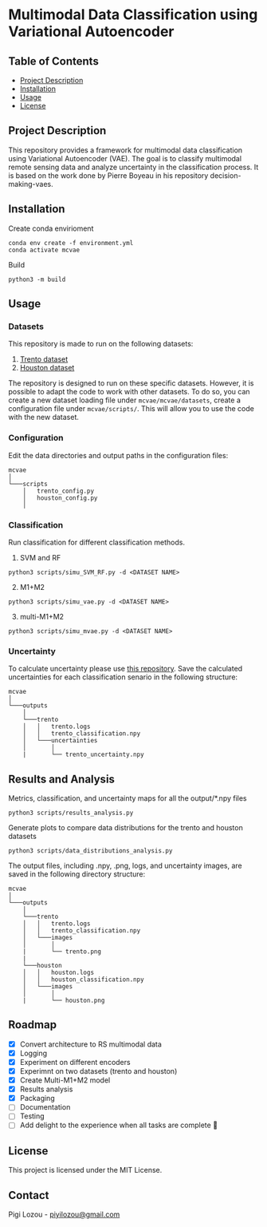 # Multimodal Data Classification using Variational Autoencoder 


## Table of Contents

- [Project Description](#project-description)
- [Installation](#installation)
- [Usage](#usage)
- [License](#license)

## Project Description

This repository provides a framework for multimodal data classification using Variational Autoencoder (VAE). The goal is to classify multimodal remote sensing data and analyze uncertainty in the classification process. It is based on the work done by Pierre Boyeau in his repository decision-making-vaes.

## Installation
Create conda envirioment
```
conda env create -f environment.yml
conda activate mcvae
```

Build 
```
python3 -m build 
```
## Usage

### Datasets 

This repository is made to run on the following datasets:

1. <ins> Trento dataset </ins>
2. <ins> Houston dataset </ins>

The repository is designed to run on these specific datasets. However, it is possible to adapt the code to work with other datasets. To do so, you can create a new dataset loading file under ```mcvae/mcvae/datasets```, create a configuration file under ```mcvae/scripts/```. This will allow you to use the code with the new dataset.

### Configuration
Edit the data directories and output paths in the configuration files:

```
mcvae
│   
└───scripts
    │   trento_config.py
    │   houston_config.py
    │  
```

### Classification

Run classification for different classification methods. 
1. SVM and RF 
```
python3 scripts/simu_SVM_RF.py -d <DATASET NAME>
```
2. M1+M2 
```
python3 scripts/simu_vae.py -d <DATASET NAME>
```
3. multi-M1+M2
```
python3 scripts/simu_mvae.py -d <DATASET NAME>
```

### Uncertainty

To calculate uncertainty please use [this repository](https://github.com/pioui/uncertainty).
Save the calculated uncertainties for each classification senario in the following structure:

```
mcvae
│   
└───outputs
    │   
    └───trento
    │   │   trento.logs
    │   │   trento_classification.npy
    │   └───uncertainties
    │       │   
    |       └── trento_uncertainty.npy
```



## Results and Analysis

Metrics, classification, and uncertainty maps for all the output/*.npy files
```
python3 scripts/results_analysis.py
```
Generate plots to compare data distributions for the trento and houston datasets
```
python3 scripts/data_distributions_analysis.py
```
The output files, including .npy, .png, logs, and uncertainty images, are saved in the following directory structure:
```
mcvae
│   
└───outputs
    │   
    └───trento
    │   │   trento.logs
    │   │   trento_classification.npy
    │   └───images
    │       │   
    |       └── trento.png
    |
    └───houston
    │   │   houston.logs
    │   │   houston_classification.npy
    │   └───images
    │       │   
    |       └── houston.png
```

## Roadmap
- [x] Convert architecture to RS multimodal data
- [x] Logging
- [x] Experiment on different encoders
- [x] Experimnt on two datasets (trento and houston)
- [x] Create Multi-M1+M2 model
- [x] Results analysis
- [x] Packaging
- [ ] Documentation
- [ ] Testing
- [ ] Add delight to the experience when all tasks are complete :tada:

## License

This project is licensed under the MIT License.

## Contact

Pigi Lozou - [piyilozou@gmail.com](mailto:piyilozou@gmail.com)
